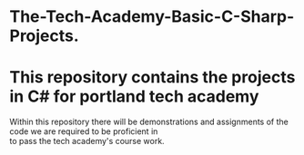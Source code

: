 # The-Tech-Academy-Basic-C-Sharp-Projects.
<h1>This repository contains the projects in C# for portland tech academy</h1>
<p> Within this repository there will be demonstrations and assignments of the code we are required to be proficient in <br>
to pass the tech academy's course work.
